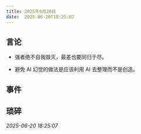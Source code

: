 ```yaml
---
title: 2025年6月20日 
date:  2025-06-20T18:25:07
---
```


## 言论

- 强者绝不自我毁灭，最差也要同归于尽。

- 避免 AI 幻觉的做法是应该利用 AI 去整理而不是创造。

<!-- more -->


## 事件



## 琐碎



*2025-06-20 18:25:07*